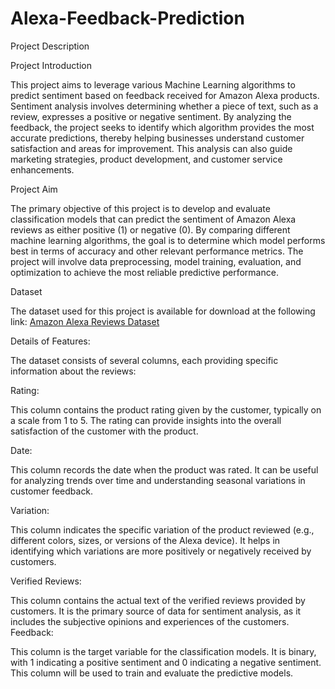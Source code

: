 # Alexa-Feedback-Prediction
Project Description

Project Introduction

This project aims to leverage various Machine Learning algorithms to predict sentiment based on feedback received for Amazon Alexa products. Sentiment analysis involves determining whether a piece of text, such as a review, expresses a positive or negative sentiment. By analyzing the feedback, the project seeks to identify which algorithm provides the most accurate predictions, thereby helping businesses understand customer satisfaction and areas for improvement. This analysis can also guide marketing strategies, product development, and customer service enhancements.

Project Aim

The primary objective of this project is to develop and evaluate classification models that can predict the sentiment of Amazon Alexa reviews as either positive (1) or negative (0). By comparing different machine learning algorithms, the goal is to determine which model performs best in terms of accuracy and other relevant performance metrics. The project will involve data preprocessing, model training, evaluation, and optimization to achieve the most reliable predictive performance.

Dataset

The dataset used for this project is available for download at the following link:
[Amazon Alexa Reviews Dataset](https://drive.google.com/file/d/1qBgRI5Vav-uAj-bA5myBwI4zMfnPZgwQ/view?usp=share_link)

Details of Features:

The dataset consists of several columns, each providing specific information about the reviews:

Rating:

This column contains the product rating given by the customer, typically on a scale from 1 to 5. The rating can provide insights into the overall satisfaction of the customer with the product.

Date:

This column records the date when the product was rated. It can be useful for analyzing trends over time and understanding seasonal variations in customer feedback.

Variation:

This column indicates the specific variation of the product reviewed (e.g., different colors, sizes, or versions of the Alexa device). It helps in identifying which variations are more positively or negatively received by customers.

Verified Reviews:

This column contains the actual text of the verified reviews provided by customers. It is the primary source of data for sentiment analysis, as it includes the subjective opinions and experiences of the customers.
Feedback:

This column is the target variable for the classification models. It is binary, with 1 indicating a positive sentiment and 0 indicating a negative sentiment. This column will be used to train and evaluate the predictive models.
